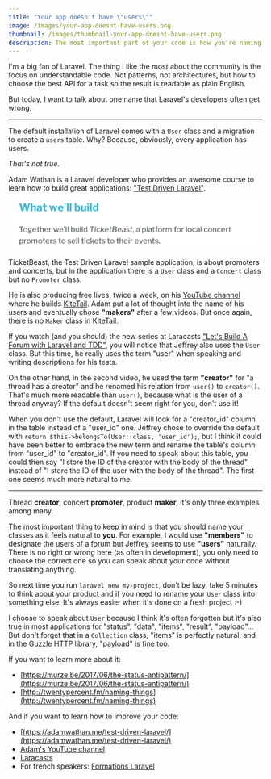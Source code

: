 ```yaml
---
title: "Your app doesn't have \"users\""
image: /images/your-app-doesnt-have-users.png
thumbnail: /images/thumbnail-your-app-doesnt-have-users.png
description: The most important part of your code is how you're naming things. Don't forget your first class!
---
```


I'm a big fan of Laravel. The thing I like the most about the community is the focus on understandable code. Not patterns, not architectures, but how to choose the best API for a task so the result is readable as plain English.

But today, I want to talk about one name that Laravel's developers often get wrong.

<!--more-->

---

The default installation of Laravel comes with a `User` class and a migration to create a `users` table. Why? Because, obviously, every application has users.

*That's not true.*

Adam Wathan is a Laravel developer who provides an awesome course to learn how to build great applications: ["Test Driven Laravel"](https://adamwathan.me/test-driven-laravel/).

![Test Driven Laravel course](/images/ticket-beast-promoters.png)

TicketBeast, the Test Driven Laravel sample application, is about promoters and concerts, but in the application there is a `User` class and a `Concert` class but no `Promoter` class.

He is also producing free lives, twice a week, on his [YouTube channel](https://www.youtube.com/channel/UCy1H38XrN7hi7wHSClfXPqQ/videos) where he builds [KiteTail](https://kitetail.co/). Adam put a lot of thought into the name of his users and eventually chose **"makers"** after a few videos. But once again, there is no `Maker` class in KiteTail.

If you watch (and you should) the new series at Laracasts ["Let's Build A Forum with Laravel and TDD"](https://laracasts.com/series/lets-build-a-forum-with-laravel/), you will notice that Jeffrey also uses the `User` class. But this time, he really uses the term "user" when speaking and writing descriptions for his tests.

On the other hand, in the second video, he used the term **"creator"** for "a thread has a creator" and he renamed his relation from `user()` to `creator()`. That's much more readable than `user()`, because what is the user of a thread anyway? If the default doesn't seem right for you, don't use it!

When you don't use the default, Laravel will look for a "creator_id" column in the table instead of a "user_id" one. Jeffrey chose to override the default with `return $this->belongsTo(User::class, 'user_id');`, but I think it could have been better to embrace the new term and rename the table's column from "user_id" to "creator_id". If you need to speak about this table, you could then say "I store the ID of the creator with the body of the thread" instead of "I store the ID of the user with the body of the thread". The first one seems much more natural to me.

---

Thread **creator**, concert **promoter**, product **maker**, it's only three examples among many.

The most important thing to keep in mind is that you should name your classes as it feels natural to **you**. For example, I would use **"members"** to designate the users of a forum but Jeffrey seems to use **"users"** naturally. There is no right or wrong here (as often in development), you only need to choose the correct one so you can speak about your code without translating anything.

So next time you run `laravel new my-project`, don't be lazy, take 5 minutes to think about your product and if you need to rename your `User` class into something else. It's always easier when it's done on a fresh project :-)

I choose to speak about `User` because I think it's often forgotten but it's also true in most applications for "status", "data", "items", "result", "payload"… But don't forget that in a `Collection` class, "items" is perfectly natural, and in the Guzzle HTTP library, "payload" is fine too.

If you want to learn more about it:

- [https://murze.be/2017/06/the-status-antipattern/](https://murze.be/2017/06/the-status-antipattern/)
- [http://twentypercent.fm/naming-things](http://twentypercent.fm/naming-things)

And if you want to learn how to improve your code:

- [https://adamwathan.me/test-driven-laravel/](https://adamwathan.me/test-driven-laravel/)
- [Adam's YouTube channel](https://www.youtube.com/channel/UCy1H38XrN7hi7wHSClfXPqQ/videos)
- [Laracasts](https://laracasts.com/)
- For french speakers: [Formations Laravel](https://www.formations-laravel.fr/)
